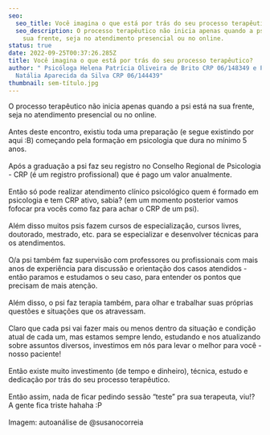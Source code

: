 ```yaml
---
seo:
  seo_title: Você imagina o que está por trás do seu processo terapêutico?
  seo_description: O processo terapêutico não inicia apenas quando a psi está na
    sua frente, seja no atendimento presencial ou no online.
status: true
date: 2022-09-25T00:37:26.285Z
title: Você imagina o que está por trás do seu processo terapêutico?
author: " Psicóloga Helena Patrícia Oliveira de Brito CRP 06/148349 e Psicóloga
  Natália Aparecida da Silva CRP 06/144439"
thumbnail: sem-título.jpg
---
```

<!--StartFragment-->

O processo terapêutico não inicia apenas quando a psi está na sua frente, seja no atendimento presencial ou no online.\
\
Antes deste encontro, existiu toda uma preparação (e segue existindo por aqui :B) começando pela formação em psicologia que dura no mínimo 5 anos.\
\
Após a graduação a psi faz seu registro no Conselho Regional de Psicologia - CRP (é um registro profissional) que é pago um valor anualmente.\
\
Então só pode realizar atendimento clínico psicológico quem é formado em psicologia e tem CRP ativo, sabia? (em um momento posterior vamos fofocar pra vocês como faz para achar o CRP de um psi).\
\
Além disso muitos psis fazem cursos de especialização, cursos livres, doutorado, mestrado, etc. para se especializar e desenvolver técnicas para os atendimentos.\
\
O/a psi também faz supervisão com professores ou profissionais com mais anos de experiência para discussão e orientação dos casos atendidos - então paramos e estudamos o seu caso, para entender os pontos que precisam de mais atenção.\
\
Além disso, o psi faz terapia também, para olhar e trabalhar suas próprias questões e situações que os atravessam.\
\
Claro que cada psi vai fazer mais ou menos dentro da situação e condição atual de cada um, mas estamos sempre lendo, estudando e nos atualizando sobre assuntos diversos, investimos em nós para levar o melhor para você - nosso paciente!\
\
Então existe muito investimento (de tempo e dinheiro), técnica, estudo e dedicação por trás do seu processo terapêutico.\
\
Então assim, nada de ficar pedindo sessão “teste” pra sua terapeuta, viu!? A gente fica triste hahaha :P\
\
Imagem: autoanálise de @susanocorreia

<!--EndFragment-->